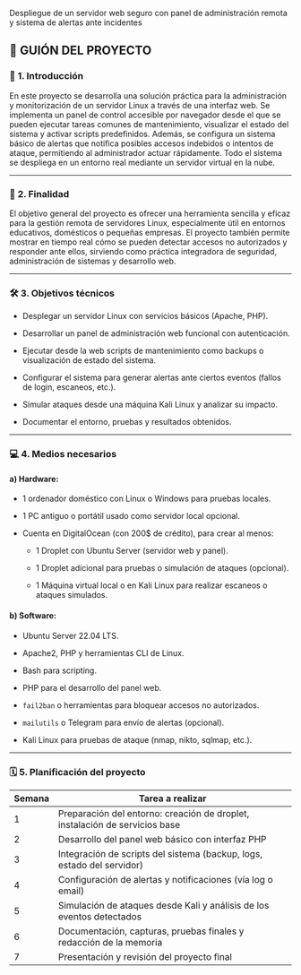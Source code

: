Despliegue de un servidor web seguro con panel de administración remota y sistema de alertas ante incidentes

## 🧾 GUIÓN DEL PROYECTO

### 📌 **1. Introducción**

En este proyecto se desarrolla una solución práctica para la administración y monitorización de un servidor Linux a través de una interfaz web. Se implementa un panel de control accesible por navegador desde el que se pueden ejecutar tareas comunes de mantenimiento, visualizar el estado del sistema y activar scripts predefinidos. Además, se configura un sistema básico de alertas que notifica posibles accesos indebidos o intentos de ataque, permitiendo al administrador actuar rápidamente. Todo el sistema se despliega en un entorno real mediante un servidor virtual en la nube.

---

### 🎯 **2. Finalidad**

El objetivo general del proyecto es ofrecer una herramienta sencilla y eficaz para la gestión remota de servidores Linux, especialmente útil en entornos educativos, domésticos o pequeñas empresas. El proyecto también permite mostrar en tiempo real cómo se pueden detectar accesos no autorizados y responder ante ellos, sirviendo como práctica integradora de seguridad, administración de sistemas y desarrollo web.

---

### 🛠️ **3. Objetivos técnicos**

- Desplegar un servidor Linux con servicios básicos (Apache, PHP).
    
- Desarrollar un panel de administración web funcional con autenticación.
    
- Ejecutar desde la web scripts de mantenimiento como backups o visualización de estado del sistema.
    
- Configurar el sistema para generar alertas ante ciertos eventos (fallos de login, escaneos, etc.).
    
- Simular ataques desde una máquina Kali Linux y analizar su impacto.
    
- Documentar el entorno, pruebas y resultados obtenidos.


---

### 💻 **4. Medios necesarios**

#### a) Hardware:

- 1 ordenador doméstico con Linux o Windows para pruebas locales.
    
- 1 PC antiguo o portátil usado como servidor local opcional.
    
- Cuenta en DigitalOcean (con 200$ de crédito), para crear al menos:
    
    - 1 Droplet con Ubuntu Server (servidor web y panel).
        
    - 1 Droplet adicional para pruebas o simulación de ataques (opcional).
        
    - 1 Máquina virtual local o en Kali Linux para realizar escaneos o ataques simulados.
        

#### b) Software:

- Ubuntu Server 22.04 LTS.
    
- Apache2, PHP y herramientas CLI de Linux.
    
- Bash para scripting.
    
- PHP para el desarrollo del panel web.
    
- `fail2ban` o herramientas para bloquear accesos no autorizados.
    
- `mailutils` o Telegram para envío de alertas (opcional).
    
- Kali Linux para pruebas de ataque (nmap, nikto, sqlmap, etc.).


---

### 🗓️ **5. Planificación del proyecto**

| Semana | Tarea a realizar                                                            |
| ------ | --------------------------------------------------------------------------- |
| 1      | Preparación del entorno: creación de droplet, instalación de servicios base |
| 2      | Desarrollo del panel web básico con interfaz PHP                            |
| 3      | Integración de scripts del sistema (backup, logs, estado del servidor)      |
| 4      | Configuración de alertas y notificaciones (vía log o email)                 |
| 5      | Simulación de ataques desde Kali y análisis de los eventos detectados       |
| 6      | Documentación, capturas, pruebas finales y redacción de la memoria          |
| 7      | Presentación y revisión del proyecto final                                  |

